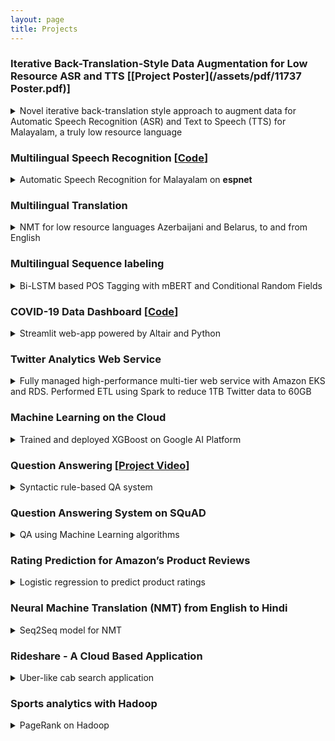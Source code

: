 ```yaml
---
layout: page
title: Projects
---
```


### Iterative Back-Translation-Style Data Augmentation for Low Resource ASR and TTS \[[Project Poster](/assets/pdf/11737 Poster.pdf)\]

<details><summary>Novel iterative back-translation style approach to augment data for Automatic Speech Recognition (ASR) and Text to Speech (TTS)
for Malayalam, a truly low resource language</summary>
<ul>
<li>Adapted back-translation style data augmentation technique to speech processing by leveraging ASR and TTS outputs to improve each other’s performance iteratively</li>
<li>Output of ASR used to create a pseudo-parallel corpus as input to fine-tune TTS and vice versa</li>
<li>Implemented a conformer-based ASR model with linear fusion of HuBERT and spectrum-based features. TTS model was a combination of Glow-TTS and Hifi-GAN</li>
<li>Achieved up to <b>6.91%</b> and <b>10.87%</b> reduction in Word Error Rate (WER) and Character Error Rate (CER) respectively for ASR and a 2.91% improvement in Mel-cepstral distortion (MCD) for TTS</li>
</ul>
</details>

### Multilingual Speech Recognition \[[Code](https://github.com/espnet/espnet/tree/master/egs2/ml_openslr63/asr1)\]

<details><summary>Automatic Speech Recognition for Malayalam on <b>espnet</b></summary>
<ul>
<li>Contributed to the <a href="https://github.com/espnet/espnet">espnet</a> open source toolkit by implementing Malayalam ASR with only around 6 hours of parallel speech-text data</li>
<li>Achieved WER and CER of <b>39.2</b> and <b>10.4</b> respectively for a conformer base model</li>
<li>Improved the WER and CER of the base model by <b>9.2%</b> and <b>13.4% </b> respectively by implementing a learnable linear fusion of spectrum based and HuBERT self-supervised learning features</li>
<li>Successfully <a href="https://github.com/espnet/espnet/pull/4173">merged</a> ASR recipe into the espnet open-source toolkit</li>
</ul>
</details>

### Multilingual Translation

<details><summary>NMT for low resource languages Azerbaijani and Belarus, to and from English</summary>
<ul>
<li>Improved baseline bilingual and multilingual models for low resource NMT with fairseq as the MT framework on top of PyTorch</li>
<li>Implemented multiple methods such as data augmentation via back translation and cross-lingual transfer learning to improve multilingual transfer</li>
<li>Achieved a <b>3</b> point increase in BLEU score</li>
<li>Studied the effect of vocabulary size, and tokenization algorithms on the performance of NMT</li>
</ul>
</details>

### Multilingual Sequence labeling
<details><summary>Bi-LSTM based POS Tagging with mBERT and Conditional Random Fields</summary>
<ul>
<li>Enhanced the performance of a baseline bi-LSTM model written in PyTorch for the task of POS tagging by utilizing pre-trained multilingual BERT embeddings</li>
<li>Gained <b>20.6%</b> and <b>3%</b> in accuracy for Tamil and English respectively</li>
<li>Performed extensive analysis to understand variation in performance across language families, typology and hyper-parameter</li>
</ul>
</details>

### COVID-19 Data Dashboard \[[Code](https://github.com/bharaniuk/final-project-dunder-mifflin-paper-company)\]

<details><summary>Streamlit web-app powered by Altair and Python</summary>
<ul>
<li>An interactive web application that analyzes how different states in the US approached the COVID-19 pandemic</li>
<li>Through visualization techniques it was seen that as soon as the ICU bed utilization crosses the ~75% barrier, the number of deaths see a sharp incline</li>
<li>The dashboard empowers the viewer with insights and answers to questions related to the impact of COVID-19 on existing medical infrastructure and whether a strict government policy response entails lower morbidity</li>
</ul>
</details>


### Twitter Analytics Web Service

<details><summary>Fully managed high-performance multi-tier web service with Amazon EKS and RDS. 
Performed ETL using Spark to reduce 1TB Twitter data to 60GB</summary>
<ul>
<li>Worked in a team of 3 to build a Vertx-based web application that recommends similar Twitter users </li>
<li>Designed an efficient and fault-tolerant web tier consisting of 3 microservices using Amazon EKS with managed node groups to handle high loads (~tens of thousands of RPS) under a constrained budget</li>
<li>Performed ETL on a large Twitter data set (~1 TB) using Apache Spark on the Azure Databricks platform and deployed storage tier on an AWS RDS MySQL instance</li>
<li>Automated service deployment using eksctl, Terraform and helm charts</li>
<li>Ranked 5th in terms of performance/cost ratio in a live test spanning ~3 hrs</li>
</ul>
</details>


### Machine Learning on the Cloud

<details><summary>Trained and deployed XGBoost on Google AI Platform</summary>
<ul>
<li>Trained and deployed a machine learning model (XGBoost) on the Google AI Platform to predict cab fares in NYC and performed hyperparameter tuning using HyperTune to improve accuracy of model</li>
<li>Processed ride requests in the form of audio and images leveraging a pipeline of cloud ML APIs such as Cloud Text-to-Speech, Cloud Speech-to-Text, Cloud NLP, Directions and AutoML Vision offered by GCP</li> 
<li>Deployed an end-to-end solution on Google App Engine to predict cab fare by combining input pipeline and trained model</li>
</ul>
</details>


### Question Answering \[[Project Video](https://youtu.be/Ywuq0DIkklM)\]

<details><summary>Syntactic rule-based QA system</summary>
<ul>
<li>Collaborated with a team of 3 to build a rule-based Question Answering system for Wikipedia articles</li>
<li>Developed a hybrid answer generation pipeline consisting of question type identification, top candidate sentences extraction and syntactic rule-based answer formation using dependency parsing and POS tagging</li>
<li>Performed question to declarative sentence conversion, coreference resolution, sentence vector similarity, named-entity recognition and lexical analysis to enhance fluency and conciseness of generated answers</li>
</ul>
</details>

### Question Answering System on SQuAD

<details><summary>QA using Machine Learning algorithms</summary>
<ul>
<li>Developed NLP processing pipeline to train and evaluate multiple machine learning models using NLTK library for cleaning and feature extraction of 100000 questions and context paragraphs</li>
<li>Fine-tuned pre-trained BERT model using PyTorch and deployed final model to public endpoint through Microsoft Azure Machine Learning Studio</li>
</ul>
</details>

### Rating Prediction for Amazon’s Product Reviews

<details><summary>Logistic regression to predict product ratings</summary>
<ul>
<li>Built a multi-class logistic regression model to predict product ratings from 100,000 reviews</li>
<li>Data underwent cleaning, exploratory data analysis, feature construction using TfIdf Vectorizer, oversampling  to deal with class imbalance</li>
<li>Final model achieved an accuracy of 71% and deployed to public endpoint on Microsoft Azure</li>
</ul>
</details>

### Neural Machine Translation (NMT) from English to Hindi

<details><summary>Seq2Seq model for NMT</summary>
<ul>
<li>Employed supervised __Encoder-Decoder__ architecture facilitated by an enhanced version of Bahdanau’s attention mechanism, Word2Vec and Vecmap</li>
<li>Final model attained a BLEU score of 35</li>
</ul>
</details>

### Rideshare - A Cloud Based Application

<details><summary>Uber-like cab search application</summary>
<ul>
<li>Developed backend for a cloud-based car-pooling application with REST APIs and MySQL database</li>
<li>Implemented load balancing on containerized application deployed on an Amazon AWS EC2 instance</li>
</ul>
</details>

### Sports analytics with Hadoop

<details><summary>PageRank on Hadoop</summary>
<ul>
<li>Performed analysis on an Indian Premier League dataset using MapReduce </li>
<li>Devised algorithm for ranking players to identify most prolific batsman at each venue based on impact using
PageRank, Spark and Streaming Spark libraries</li>
</ul>
</details>
